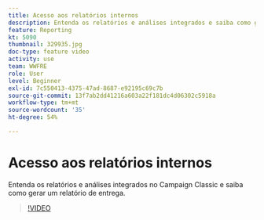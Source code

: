 ```yaml
---
title: Acesso aos relatórios internos
description: Entenda os relatórios e análises integrados e saiba como gerar um relatório de entrega.
feature: Reporting
kt: 5090
thumbnail: 329935.jpg
doc-type: feature video
activity: use
team: WWFRE
role: User
level: Beginner
exl-id: 7c550413-4375-47ad-8687-e92195c69c7b
source-git-commit: 13f7ab2dd41216a603a22f181dc4d06302c5918a
workflow-type: tm+mt
source-wordcount: '35'
ht-degree: 54%

---
```


# Acesso aos relatórios internos

Entenda os relatórios e análises integrados no Campaign Classic e saiba como gerar um relatório de entrega.

>[!VIDEO](https://video.tv.adobe.com/v/329935?quality=12&learn=on)
